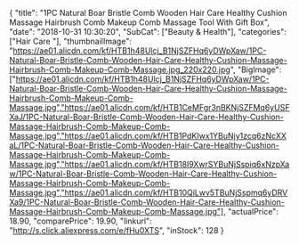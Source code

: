 {
	"title": "1PC  Natural Boar Bristle Comb Wooden Hair Care Healthy Cushion Massage Hairbrush Comb Makeup Comb Massage Tool With Gift Box",
	"date": "2018-10-31 10:30:20",
	"SubCat": ["Beauty & Health"],
	"categories": ["Hair Care "],
	"thumbnailImage": "https://ae01.alicdn.com/kf/HTB1h48Ulcj_B1NjSZFHq6yDWpXaw/1PC-Natural-Boar-Bristle-Comb-Wooden-Hair-Care-Healthy-Cushion-Massage-Hairbrush-Comb-Makeup-Comb-Massage.jpg_220x220.jpg",
	"BigImage": ["https://ae01.alicdn.com/kf/HTB1h48Ulcj_B1NjSZFHq6yDWpXaw/1PC-Natural-Boar-Bristle-Comb-Wooden-Hair-Care-Healthy-Cushion-Massage-Hairbrush-Comb-Makeup-Comb-Massage.jpg","https://ae01.alicdn.com/kf/HTB1CeMFgr3nBKNjSZFMq6yUSFXaJ/1PC-Natural-Boar-Bristle-Comb-Wooden-Hair-Care-Healthy-Cushion-Massage-Hairbrush-Comb-Makeup-Comb-Massage.jpg","https://ae01.alicdn.com/kf/HTB1PdKIwx1YBuNjy1zcq6zNcXXaL/1PC-Natural-Boar-Bristle-Comb-Wooden-Hair-Care-Healthy-Cushion-Massage-Hairbrush-Comb-Makeup-Comb-Massage.jpg","https://ae01.alicdn.com/kf/HTB18I9XwrSYBuNjSspiq6xNzpXaw/1PC-Natural-Boar-Bristle-Comb-Wooden-Hair-Care-Healthy-Cushion-Massage-Hairbrush-Comb-Makeup-Comb-Massage.jpg","https://ae01.alicdn.com/kf/HTB10QiLwv5TBuNjSspmq6yDRVXa9/1PC-Natural-Boar-Bristle-Comb-Wooden-Hair-Care-Healthy-Cushion-Massage-Hairbrush-Comb-Makeup-Comb-Massage.jpg"],
	"actualPrice": 18.90,
	"comparePrice": 19.90,
	"linkurl": "http://s.click.aliexpress.com/e/fHu0XTS",
	"inStock": 128
}

